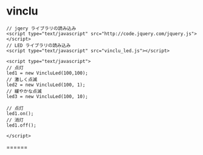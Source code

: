vinclu
======

    // jqery ライブラリの読み込み
    <script type="text/javascript" src="http://code.jquery.com/jquery.js"></script>
    // LED ライブラリの読み込み
    <script type="text/javascript" src="vinclu_led.js"></script>
    
    <script type="text/javascript">
    // 点灯
    led1 = new VincluLed(100,100);
    // 激しく点滅　
    led2 = new VincluLed(100, 1);
    // 緩やかな点滅
    led3 = new VincluLed(100, 10);
    
    // 点灯
    led1.on();
    // 消灯
    led1.off();

    </script>

======
